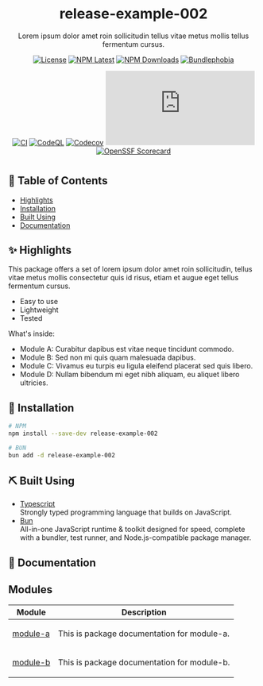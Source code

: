 <div align="center">
  
# release-example-002

<p align="center">
Lorem ipsum dolor amet roin sollicitudin tellus vitae metus mollis tellus fermentum cursus.
</p>

[![License](https://img.shields.io/github/license/itsmeid/release-example-002?style=flat-square&color=blue)](/LICENSE)
[![NPM Latest](https://img.shields.io/npm/v/release-example-002.svg?style=flat-square&color=blue)](https://www.npmjs.com/package/release-example-002)
[![NPM Downloads](https://img.shields.io/npm/dt/release-example-002.svg?style=flat-square&color=blue)](https://www.npmjs.com/package/release-example-002)
[![Bundlephobia](https://img.shields.io/bundlephobia/minzip/release-example-002?style=flat-square&color=blue)](https://bundlephobia.com/package/release-example-002@1.0.18)

[![CI](https://img.shields.io/github/actions/workflow/status/itsmeid/release-example-002/ci.yaml?style=flat-square&logo=github&label=CI&labelColor=383f47)](https://github.com/itsmeid/release-example-002/actions/workflows/ci.yaml)
[![CodeQL](https://img.shields.io/github/actions/workflow/status/itsmeid/release-example-002/codeql.yaml?style=flat-square&logo=github&label=CodeQL&labelColor=383f47)](https://github.com/itsmeid/release-example-002/actions/workflows/codeql.yaml)
[![Codecov](https://img.shields.io/codecov/c/github/itsmeid/release-example-002?style=flat-square&logo=codecov&label=Coverage&labelColor=383f47)](https://app.codecov.io/github/itsmeid/release-example-002)
[![Type Coverage](https://img.shields.io/badge/dynamic/json.svg?style=flat-square&logo=typescript&label=Coverage&labelColor=383f47&color=44cc11&prefix=≥&suffix=%&query=$.typeCoverage.atLeast&uri=https://github.com/itsmeid/release-example-002/raw/main/package.json)](https://github.com/itsmeid/release-example-002)
[![OpenSSF Scorecard](https://img.shields.io/ossf-scorecard/github.com/itsmeid/release-example-002?style=flat-square&label=ossf%20scorecard&labelColor=383f47)](https://scorecard.dev/viewer/?uri=github.com/itsmeid/release-example-002)

</div>

#

## 📝 Table of Contents

- [Highlights](#highlights)
- [Installation](#installation)
- [Built Using](#built_using)
- [Documentation](#documentation)

## ✨ Highlights <a name="highlights"></a>

This package offers a set of lorem ipsum dolor amet roin sollicitudin, tellus vitae metus mollis consectetur quis id risus, etiam et augue eget tellus fermentum cursus.

- Easy to use
- Lightweight
- Tested

What's inside:

- Module A: Curabitur dapibus est vitae neque tincidunt commodo.
- Module B: Sed non mi quis quam malesuada dapibus.
- Module C: Vivamus eu turpis eu ligula eleifend placerat sed quis libero.
- Module D: Nullam bibendum mi eget nibh aliquam, eu aliquet libero ultricies.

## 🔌 Installation <a name="installation"></a>

```bash
# NPM
npm install --save-dev release-example-002

# BUN
bun add -d release-example-002
```

## ⛏️ Built Using <a name="built_using"></a>

- [Typescript](https://www.typescriptlang.org/)<br/>
  Strongly typed programming language that builds on JavaScript.
- [Bun](https://bun.sh/)<br/>
  All-in-one JavaScript runtime & toolkit designed for speed, complete with a bundler, test runner, and Node.js-compatible package manager.

## 📔 Documentation <a name="documentation"></a>

## Modules

<table>
<thead>
<tr>
<th>Module</th>
<th>Description</th>
</tr>
</thead>
<tbody>
<tr>
<td>

[module-a](https://github.com/itsmeid/release-example-002/blob/main/docs/module-a.md)

</td>
<td>

This is package documentation for module-a.

</td>
</tr>
<tr>
<td>

[module-b](https://github.com/itsmeid/release-example-002/blob/main/docs/module-b.md)

</td>
<td>

This is package documentation for module-b.

</td>
</tr>
</tbody>
</table>
